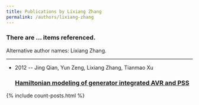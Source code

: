```yaml
---
title: Publications by Lixiang Zhang
permalink: /authors/lixiang-zhang
---
```


<h3 id="number-posts">There are ... items referenced.</h3>
<p id='info-authors'>Alternative author names: Lixiang Zhang.</p>
<hr />
<ul class="post-list">
<li><span class='post-meta'>2012 -- Jing Qian, Yun Zeng, Lixiang Zhang, Tianmao Xu</span><h3><a class='post-link' href="{{ site.baseurl }}/hamiltonian-modeling-of-generator-integrated-avr-and-pss">Hamiltonian modeling of generator integrated AVR and PSS</a></h3></li>

</ul>
{% include count-posts.html %}

